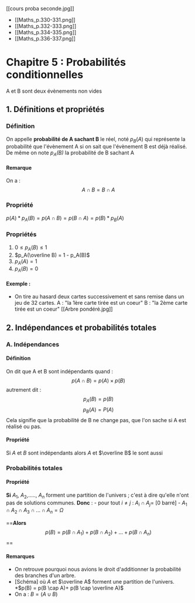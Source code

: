 [[cours proba seconde.jpg]] 
- [[Maths_p.330-331.png]]
- [[Maths_p.332-333.png]]
- [[Maths_p.334-335.png]]
- [[Maths_p.336-337.png]]
# Chapitre 5 : Probabilités conditionnelles
A et B sont deux évènements non vides
## 1. Définitions et propriétés
### Définition
On appelle **probabilité de A sachant B** le réel, noté $p_B(A)$ qui représente la probabilité que l'évènement A si on sait que l'évènement B est déjà réalisé.
De même on note *$p_A(B)$* la probabilité de B sachant A
#### Remarque
On a : 
$$
A \cap B = B \cap A 
$$
### Propriété 
$p(A) * p_A(B) = p(A \cap B) = p(B \cap A) = p(B) * p_B(A)$
### Propriétés 
1. $0 \le p_A(B) \le 1$
2. $p_A(\overline B) = 1 - p_A(B)$
3. $p_A (A) = 1$
4. $p_A(B) = 0$
#### Exemple :
- On tire au hasard deux cartes successivement  et sans remise dans un jeu de 32 cartes.
	A : "la 1ère carte tirée est un coeur"
	B : "la 2ème carte tirée est un coeur"
[[Arbre pondéré.jpg]]
## 2. Indépendances et probabilités totales
### A. Indépendances 
#### Définition
On dit que A et B sont indépendants quand :
$$ p(A\cap B)=p(A) \times p(B)$$
autrement dit :
 $$p_A(B)=p(B)$$
$$p_B(A)=P(A)$$
Cela signifie que la probabilité de B ne change pas, que l'on sache si A est réalisé ou pas.
#### Propriété
Si $A$ et $B$ sont indépendants alors  $A$ et $\overline B$ le sont aussi
### Probabilités totales 
#### Propriété 
**Si** $A_1$, $A_2$,....., $A_n$ forment une partition de l'univers ; c'est à dire qu'elle n'ont pas de solutions communes. 
**Donc** : 
	- pour tout $i \ne j$ : $A_i \cap A_j =$ [0 barré]
	- $A_1 \cap A_2 \cap A_3 \cap ... \cap A_n = \Omega$

==**Alors** $$p(B)=p(B\cap A_1) + p(B\cap A_2) + ... + p (B\cap A_n)$$==
#### Remarques
- On retrouve pourquoi nous avions le droit d'additionner la probabilité des branches d'un arbre.
- [Schéma] où $A$ et $\overline A$ forment une partition de l'univers.
	*$p(B) = p(B \cap A)+ p(B \cap \overline A)$
- On a : $B=(A \cup B)$

